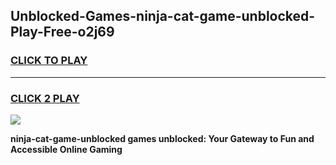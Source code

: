 
## Unblocked-Games-ninja-cat-game-unblocked-Play-Free-o2j69
<h3>
<a href="https://premium76.site?title=ninja-cat-game-unblocked&ref=10A">CLICK TO PLAY</a></h3>
<hr>

<h3>
<a href="https://premium76.site?title=ninja-cat-game-unblocked&ref=10A">CLICK 2 PLAY</a>
  
</h3>

<a href="https://premium76.site?title=ninja-cat-game-unblocked&ref=10A"><img src="https://clearcache.store/games.png"></a>


**ninja-cat-game-unblocked games unblocked: Your Gateway to Fun and Accessible Online Gaming**
